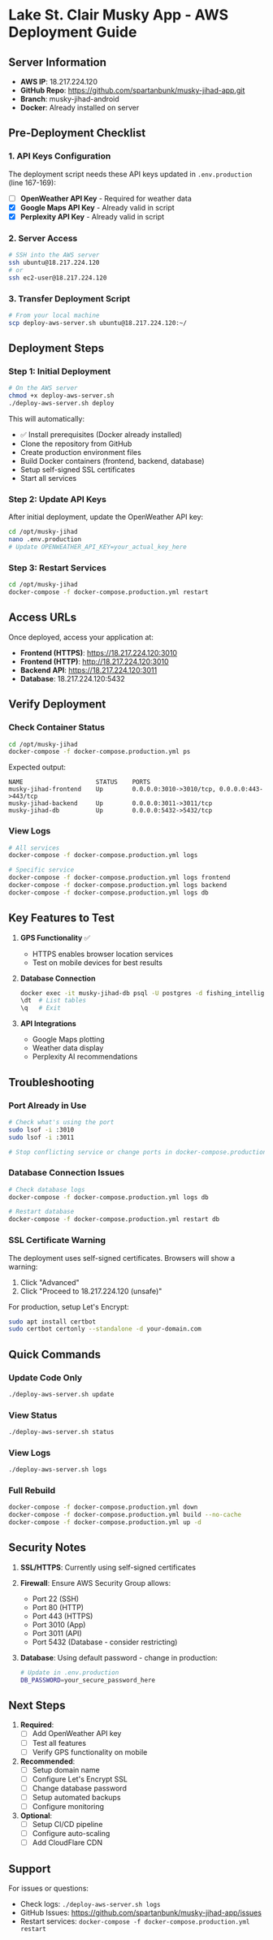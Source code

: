 # Lake St. Clair Musky App - AWS Deployment Guide

## Server Information
- **AWS IP**: 18.217.224.120
- **GitHub Repo**: https://github.com/spartanbunk/musky-jihad-app.git
- **Branch**: musky-jihad-android
- **Docker**: Already installed on server

## Pre-Deployment Checklist

### 1. API Keys Configuration
The deployment script needs these API keys updated in `.env.production` (line 167-169):
- [ ] **OpenWeather API Key** - Required for weather data
- [x] **Google Maps API Key** - Already valid in script
- [x] **Perplexity API Key** - Already valid in script

### 2. Server Access
```bash
# SSH into the AWS server
ssh ubuntu@18.217.224.120
# or
ssh ec2-user@18.217.224.120
```

### 3. Transfer Deployment Script
```bash
# From your local machine
scp deploy-aws-server.sh ubuntu@18.217.224.120:~/
```

## Deployment Steps

### Step 1: Initial Deployment
```bash
# On the AWS server
chmod +x deploy-aws-server.sh
./deploy-aws-server.sh deploy
```

This will automatically:
- ✅ Install prerequisites (Docker already installed)
- Clone the repository from GitHub
- Create production environment files
- Build Docker containers (frontend, backend, database)
- Setup self-signed SSL certificates
- Start all services

### Step 2: Update API Keys
After initial deployment, update the OpenWeather API key:
```bash
cd /opt/musky-jihad
nano .env.production
# Update OPENWEATHER_API_KEY=your_actual_key_here
```

### Step 3: Restart Services
```bash
cd /opt/musky-jihad
docker-compose -f docker-compose.production.yml restart
```

## Access URLs
Once deployed, access your application at:
- **Frontend (HTTPS)**: https://18.217.224.120:3010
- **Frontend (HTTP)**: http://18.217.224.120:3010
- **Backend API**: https://18.217.224.120:3011
- **Database**: 18.217.224.120:5432

## Verify Deployment

### Check Container Status
```bash
cd /opt/musky-jihad
docker-compose -f docker-compose.production.yml ps
```

Expected output:
```
NAME                    STATUS    PORTS
musky-jihad-frontend    Up        0.0.0.0:3010->3010/tcp, 0.0.0.0:443->443/tcp
musky-jihad-backend     Up        0.0.0.0:3011->3011/tcp
musky-jihad-db          Up        0.0.0.0:5432->5432/tcp
```

### View Logs
```bash
# All services
docker-compose -f docker-compose.production.yml logs

# Specific service
docker-compose -f docker-compose.production.yml logs frontend
docker-compose -f docker-compose.production.yml logs backend
docker-compose -f docker-compose.production.yml logs db
```

## Key Features to Test

1. **GPS Functionality** ✅
   - HTTPS enables browser location services
   - Test on mobile devices for best results

2. **Database Connection**
   ```bash
   docker exec -it musky-jihad-db psql -U postgres -d fishing_intelligence
   \dt  # List tables
   \q   # Exit
   ```

3. **API Integrations**
   - Google Maps plotting
   - Weather data display
   - Perplexity AI recommendations

## Troubleshooting

### Port Already in Use
```bash
# Check what's using the port
sudo lsof -i :3010
sudo lsof -i :3011

# Stop conflicting service or change ports in docker-compose.production.yml
```

### Database Connection Issues
```bash
# Check database logs
docker-compose -f docker-compose.production.yml logs db

# Restart database
docker-compose -f docker-compose.production.yml restart db
```

### SSL Certificate Warning
The deployment uses self-signed certificates. Browsers will show a warning:
1. Click "Advanced" 
2. Click "Proceed to 18.217.224.120 (unsafe)"

For production, setup Let's Encrypt:
```bash
sudo apt install certbot
sudo certbot certonly --standalone -d your-domain.com
```

## Quick Commands

### Update Code Only
```bash
./deploy-aws-server.sh update
```

### View Status
```bash
./deploy-aws-server.sh status
```

### View Logs
```bash
./deploy-aws-server.sh logs
```

### Full Rebuild
```bash
docker-compose -f docker-compose.production.yml down
docker-compose -f docker-compose.production.yml build --no-cache
docker-compose -f docker-compose.production.yml up -d
```

## Security Notes

1. **SSL/HTTPS**: Currently using self-signed certificates
2. **Firewall**: Ensure AWS Security Group allows:
   - Port 22 (SSH)
   - Port 80 (HTTP)
   - Port 443 (HTTPS)
   - Port 3010 (App)
   - Port 3011 (API)
   - Port 5432 (Database - consider restricting)

3. **Database**: Using default password - change in production:
   ```bash
   # Update in .env.production
   DB_PASSWORD=your_secure_password_here
   ```

## Next Steps

1. **Required**:
   - [ ] Add OpenWeather API key
   - [ ] Test all features
   - [ ] Verify GPS functionality on mobile

2. **Recommended**:
   - [ ] Setup domain name
   - [ ] Configure Let's Encrypt SSL
   - [ ] Change database password
   - [ ] Setup automated backups
   - [ ] Configure monitoring

3. **Optional**:
   - [ ] Setup CI/CD pipeline
   - [ ] Configure auto-scaling
   - [ ] Add CloudFlare CDN

## Support

For issues or questions:
- Check logs: `./deploy-aws-server.sh logs`
- GitHub Issues: https://github.com/spartanbunk/musky-jihad-app/issues
- Restart services: `docker-compose -f docker-compose.production.yml restart`